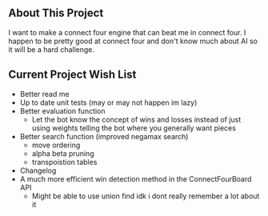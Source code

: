 ## About This Project
I want to make a connect four engine that can beat me in connect four. I happen to be pretty good at connect four and don't know much about AI so it will be a hard challenge.

## Current Project Wish List
- Better read me
- Up to date unit tests (may or may not happen im lazy)
- Better evaluation function
  - Let the bot know the concept of wins and losses instead of just using weights telling the bot where you generally want pieces
- Better search function (improved negamax search)
  - move ordering
  - alpha beta pruning
  - transpoistion tables
- Changelog
- A much more efficient win detection method in the ConnectFourBoard API
  - Might be able to use union find idk i dont really remember a lot about it